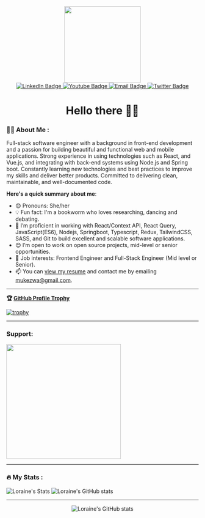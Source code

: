 <div id="header" align="center">
  <img src="https://media.giphy.com/media/v1.Y2lkPTc5MGI3NjExMGg5M3poNDUxZjZ2OXRvMHM1NGlubTQzMDJ1NXh3MnUyNTI3bm53aiZlcD12MV9pbnRlcm5hbF9naWZfYnlfaWQmY3Q9Zw/hpXdHPfFI5wTABdDx9/giphy.gif" width="200"/>

  <div id="badges">
  <a href="https://www.linkedin.com/in/loraine-irakoze-mukezwa-20268a194">
    <img src="https://img.shields.io/badge/LinkedIn-blue?style=for-the-badge&logo=linkedin&logoColor=white" alt="LinkedIn Badge"/>
  </a>
  <a href="https://loraine-portfolio.vercel.app">
    <img src="https://img.shields.io/badge/portfolio-000?style=for-the-badge&logo=Google-Chrome&logoColor=white" alt="Youtube Badge"/>
  </a>
  <a href="mailto:mukezwa@gmail.com">
    <img src="https://img.shields.io/badge/Email-3e65cf?style=for-the-badge&logo=gmail&logoColor=white" alt="Email Badge"/>
  </a>
  <a href="https://twitter.com/IrakozeLoraine">
    <img src="https://img.shields.io/badge/Twitter-000?style=for-the-badge&logo=x&logoColor=white" alt="Twitter Badge"/>
  </a>
</div>
  <img src="https://komarev.com/ghpvc/?username=IrakozeLoraine&style=flat-square&color=blue" alt=""/>

  # Hello there 👋🏾 
</div>

<div>
  
### :woman_technologist: About Me :

Full-stack software engineer with a background in front-end development and a passion for building beautiful and functional web and mobile applications. Strong experience in using technologies such as React, and Vue.js, and integrating with back-end systems using Node.js and Spring boot. Constantly learning new technologies and best practices to improve my skills and deliver better products. Committed to delivering clean, maintainable, and well-documented code.

**Here's a quick summary about me**: 

- 😊 Pronouns: She/her
- 💡 Fun fact: I'm a bookworm who loves researching, dancing and debating.
- 🌱 I’m proficient in working with React/Context API, React Query, JavaScript(ES6), Nodejs, Springboot, Typescript, Redux, TailwindCSS, SASS, and Git to build excellent and scalable software applications.
- 😊 I’m open to work on open source projects, mid-level or senior opportunities.
- 💼 Job interests: Frontend Engineer and Full-Stack Engineer (Mid level or Senior). 
- 📫 You can [view my resume](https://drive.google.com/file/d/1fDFbaVwudeYLK4qboxdg4TATMft_UejO/view?usp=sharing) and contact me by emailing mukezwa@gmail.com.

</div>

<div>

  ---
  **🏆 [GitHub Profile Trophy](https://github-profile-trophy.vercel.app/?username=IrakozeLoraine)**

[![trophy](https://github-profile-trophy.vercel.app/?username=IrakozeLoraine&no-frame=true&theme=onedark&no-bg=true&column=9)](https://github.com/IrakozeLoraine/github-profile-trophy)
</div>
<div>
  
  ---
  ### Support:
  <a href="https://buymeacoffee.com/irakozeloraine" target="_blank">
    <img src="https://github.com/appcraftstudio/buymeacoffee/raw/master/Images/snapshot-bmc-button.png" width="300" style="max-width: 100%;">
  </a>
</div>
<div>

  ---
  ### :fire: My Stats :
  
  <img align="center" src="http://github-readme-streak-stats.herokuapp.com?user=IrakozeLoraine" alt="Loraine's Stats"/>
  
  <img align="center" src="https://github-readme-stats.vercel.app/api?username=IrakozeLoraine&show_icons=true&include_all_commits=true&hide_border=true" alt="Loraine's GitHub stats" /> 

---
  
  <div align="center">
    <img align="center" src="https://github-readme-stats.vercel.app/api/top-langs/?username=IrakozeLoraine&langs_count=8&layout=compact&hide_border=true" alt="Loraine's GitHub stats" /> 
  </div>
  
</div>

